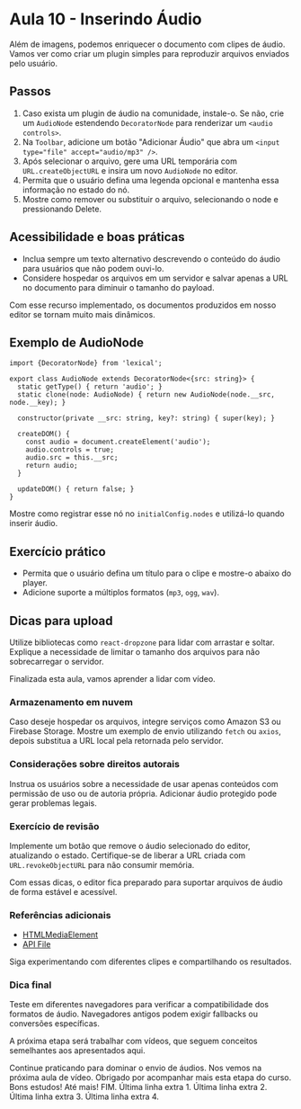 # Aula 10 - Inserindo Áudio

Além de imagens, podemos enriquecer o documento com clipes de áudio. Vamos ver como criar um plugin simples para reproduzir arquivos enviados pelo usuário.

## Passos
1. Caso exista um plugin de áudio na comunidade, instale-o. Se não, crie um `AudioNode` estendendo `DecoratorNode` para renderizar um `<audio controls>`.
2. Na `Toolbar`, adicione um botão "Adicionar Áudio" que abra um `<input type="file" accept="audio/mp3" />`.
3. Após selecionar o arquivo, gere uma URL temporária com `URL.createObjectURL` e insira um novo `AudioNode` no editor.
4. Permita que o usuário defina uma legenda opcional e mantenha essa informação no estado do nó.
5. Mostre como remover ou substituir o arquivo, selecionando o node e pressionando Delete.

## Acessibilidade e boas práticas
- Inclua sempre um texto alternativo descrevendo o conteúdo do áudio para usuários que não podem ouvi-lo.
- Considere hospedar os arquivos em um servidor e salvar apenas a URL no documento para diminuir o tamanho do payload.

Com esse recurso implementado, os documentos produzidos em nosso editor se tornam muito mais dinâmicos.

## Exemplo de AudioNode
```tsx
import {DecoratorNode} from 'lexical';

export class AudioNode extends DecoratorNode<{src: string}> {
  static getType() { return 'audio'; }
  static clone(node: AudioNode) { return new AudioNode(node.__src, node.__key); }

  constructor(private __src: string, key?: string) { super(key); }

  createDOM() {
    const audio = document.createElement('audio');
    audio.controls = true;
    audio.src = this.__src;
    return audio;
  }

  updateDOM() { return false; }
}
```
Mostre como registrar esse nó no `initialConfig.nodes` e utilizá-lo quando inserir áudio.

## Exercício prático
- Permita que o usuário defina um título para o clipe e mostre-o abaixo do player.
- Adicione suporte a múltiplos formatos (`mp3`, `ogg`, `wav`).

## Dicas para upload
Utilize bibliotecas como `react-dropzone` para lidar com arrastar e soltar. Explique a necessidade de limitar o tamanho dos arquivos para não sobrecarregar o servidor.

Finalizada esta aula, vamos aprender a lidar com vídeo.

### Armazenamento em nuvem
Caso deseje hospedar os arquivos, integre serviços como Amazon S3 ou Firebase Storage. Mostre um exemplo de envio utilizando `fetch` ou `axios`, depois substitua a URL local pela retornada pelo servidor.

### Considerações sobre direitos autorais
Instrua os usuários sobre a necessidade de usar apenas conteúdos com permissão de uso ou de autoria própria. Adicionar áudio protegido pode gerar problemas legais.

### Exercício de revisão
Implemente um botão que remove o áudio selecionado do editor, atualizando o estado. Certifique-se de liberar a URL criada com `URL.revokeObjectURL` para não consumir memória.

Com essas dicas, o editor fica preparado para suportar arquivos de áudio de forma estável e acessível.

### Referências adicionais
- [HTMLMediaElement](https://developer.mozilla.org/en-US/docs/Web/API/HTMLMediaElement)
- [API File](https://developer.mozilla.org/en-US/docs/Web/API/File)

Siga experimentando com diferentes clipes e compartilhando os resultados.

### Dica final
Teste em diferentes navegadores para verificar a compatibilidade dos formatos de áudio. Navegadores antigos podem exigir fallbacks ou conversões específicas.

A próxima etapa será trabalhar com vídeos, que seguem conceitos semelhantes aos apresentados aqui.

Continue praticando para dominar o envio de áudios.
Nos vemos na próxima aula de vídeo.
Obrigado por acompanhar mais esta etapa do curso.
Bons estudos!
Até mais!
FIM.
Última linha extra 1.
Última linha extra 2.
Última linha extra 3.
Última linha extra 4.
